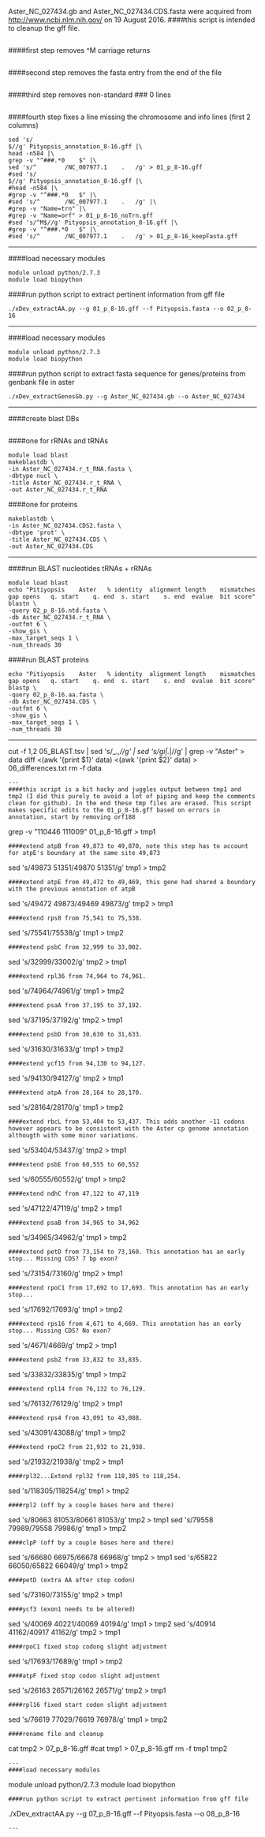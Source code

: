 Aster_NC_027434.gb and Aster_NC_027434.CDS.fasta were acquired from http://www.ncbi.nlm.nih.gov/ on 19 August 2016.
####this script is intended to cleanup the gff file.
```
```
####first step removes ^M carriage returns
```
```
####second step removes the fasta entry from the end of the file
```
```
####third step removes non-standard ###			0 lines
```
```
####fourth step fixes a line missing the chromosome and info lines (first 2 columns)
```
sed 's/$//g' Pityopsis_annotation_8-16.gff |\
head -n584 |\
grep -v "^###.*0	$" |\
sed 's/^		/NC_007977.1	.	/g' > 01_p_8-16.gff
#sed 's/$//g' Pityopsis_annotation_8-16.gff |\
#head -n584 |\
#grep -v "^###.*0	$" |\
#sed 's/^		/NC_007977.1	.	/g' |\
#grep -v "Name=trn" |\
#grep -v "Name=orf" > 01_p_8-16_noTrn.gff
#sed 's/^M$//g' Pityopsis_annotation_8-16.gff |\
#grep -v "^###.*0	$" |\
#sed 's/^		/NC_007977.1	.	/g' > 01_p_8-16_keepFasta.gff
```
---
####load necessary modules
```
module unload python/2.7.3
module load biopython
```
####run python script to extract pertinent information from gff file
```
./xDev_extractAA.py --g 01_p_8-16.gff --f Pityopsis.fasta --o 02_p_8-16
```
---
####load necessary modules
```
module unload python/2.7.3
module load biopython
```
####run python script to extract fasta sequence for genes/proteins from genbank file in aster
```
./xDev_extractGenesGb.py --g Aster_NC_027434.gb --o Aster_NC_027434
```
---
####create blast DBs
```
```
####one for rRNAs and tRNAs
```
module load blast
makeblastdb \
-in Aster_NC_027434.r_t_RNA.fasta \
-dbtype nucl \
-title Aster_NC_027434.r_t_RNA \
-out Aster_NC_027434.r_t_RNA
```
####one for proteins
```
makeblastdb \
-in Aster_NC_027434.CDS2.fasta \
-dbtype 'prot' \
-title Aster_NC_027434.CDS \
-out Aster_NC_027434.CDS
```
---
####run BLAST nucleotides tRNAs + rRNAs
```
module load blast
echo "Pitiyopsis	Aster	% identity	alignment length	mismatches	gap opens	q. start	q. end	s. start	s. end	evalue	bit score"
blastn \
-query 02_p_8-16.ntd.fasta \
-db Aster_NC_027434.r_t_RNA \
-outfmt 6 \
-show_gis \
-max_target_seqs 1 \
-num_threads 30
```
####run BLAST proteins
```
echo "Pitiyopsis	Aster	% identity	alignment length	mismatches	gap opens	q. start	q. end	s. start	s. end	evalue	bit score"
blastp \
-query 02_p_8-16.aa.fasta \
-db Aster_NC_027434.CDS \
-outfmt 6 \
-show_gis \
-max_target_seqs 1 \
-num_threads 30
```
---
cut -f 1,2 05_BLAST.tsv | sed 's/_.*,//g' | sed 's/gi|.*|//g' | grep -v "Aster" > data
diff <(awk '{print $1}' data) <(awk '{print $2}' data) > 06_differences.txt
rm -f data
```
---
####this script is a bit hacky and juggles output between tmp1 and tmp2 (I did this purely to avoid a lot of piping and keep the comments clean for github). In the end these tmp files are erased. This script makes specific edits to the 01_p_8-16.gff based on errors in annotation, start by removing orf188
```
grep -v "110446	111009" 01_p_8-16.gff > tmp1
```
####extend atpB from 49,873 to 49,870, note this step has to account for atpE's boundary at the same site 49,873
```
sed 's/49873	51351/49870	51351/g' tmp1 > tmp2
```
####extend atpE from 49,472 to 49,469, this gene had shared a boundary with the previous annotation of atpB
```
sed 's/49472	49873/49469	49873/g' tmp2 > tmp1
```
####extend rps8 from 75,541 to 75,538.
```
sed 's/75541/75538/g' tmp1 > tmp2
```
####extend psbC from 32,999 to 33,002.
```
sed 's/32999/33002/g' tmp2 > tmp1
```
####extend rpl36 from 74,964 to 74,961.
```
sed 's/74964/74961/g' tmp1 > tmp2
```
####extend psaA from 37,195 to 37,192.
```
sed 's/37195/37192/g' tmp2 > tmp1
```
####extend psbD from 30,630 to 31,633.
```
sed 's/31630/31633/g' tmp1 > tmp2
```
####extend ycf15 from 94,130 to 94,127.
```
sed 's/94130/94127/g' tmp2 > tmp1
```
####extend atpA from 28,164 to 28,170.
```
sed 's/28164/28170/g' tmp1 > tmp2
```
####extend rbcL from 53,404 to 53,437. This adds another ~11 codons however appears to be consistent with the Aster cp genome annotation althougth with some minor variations.
```
sed 's/53404/53437/g' tmp2 > tmp1
```
####extend psbE from 60,555 to 60,552
```
sed 's/60555/60552/g' tmp1 > tmp2
```
####extend ndhC from 47,122 to 47,119
```
sed 's/47122/47119/g' tmp2 > tmp1
```
####extend psaB from 34,965 to 34,962
```
sed 's/34965/34962/g' tmp1 > tmp2
```
####extend petD from 73,154 to 73,160. This annotation has an early stop... Missing CDS? 7 bp exon?
```
sed 's/73154/73160/g' tmp2 > tmp1
```
####extend rpoC1 from 17,692 to 17,693. This annotation has an early stop...
```
sed 's/17692/17693/g' tmp1 > tmp2
```
####extend rps16 from 4,671 to 4,669. This annotation has an early stop... Missing CDS? No exon?
```
sed 's/4671/4669/g' tmp2 > tmp1 
```
####extend psbZ from 33,832 to 33,835.
```
sed 's/33832/33835/g' tmp1 > tmp2
```
####extend rpl14 from 76,132 to 76,129.
```
sed 's/76132/76129/g' tmp2 > tmp1
```
####extend rps4 from 43,091 to 43,088.
```
sed 's/43091/43088/g' tmp1 > tmp2
```
####extend rpoC2 from 21,932 to 21,938.
```
sed 's/21932/21938/g' tmp2 > tmp1
```
####rpl32...Extend rpl32 from 118,305 to 118,254.
```
sed 's/118305/118254/g' tmp1 > tmp2
```
####rpl2 (off by a couple bases here and there)
```
sed 's/80663	81053/80661	81053/g' tmp2 > tmp1
sed 's/79558	79989/79558	79986/g' tmp1 > tmp2
```
####clpP (off by a couple bases here and there)
```
sed 's/66680	66975/66678	66968/g' tmp2 > tmp1
sed 's/65822	66050/65822	66049/g' tmp1 > tmp2
```
####petD (extra AA after stop codon)
```
sed 's/73160/73155/g' tmp2 > tmp1
```
####ycf3 (exon1 needs to be altered)
```
sed 's/40069	40221/40069	40194/g' tmp1 > tmp2
sed 's/40914	41162/40917	41162/g' tmp2 > tmp1
```
####rpoC1 fixed stop codong slight adjustment
```
sed 's/17693/17689/g' tmp1 > tmp2
```
####atpF fixed stop codon slight adjustment
```
sed 's/26163	26571/26162	26571/g' tmp2 > tmp1
```
####rpl16 fixed start codon slight adjustment
```
sed 's/76619	77029/76619	76978/g' tmp1 > tmp2
```
####rename file and cleanup
```
cat tmp2 > 07_p_8-16.gff
#cat tmp1 > 07_p_8-16.gff
rm -f tmp1 tmp2
```
---
####load necessary modules
```
module unload python/2.7.3
module load biopython
```
####run python script to extract pertinent information from gff file
```
./xDev_extractAA.py --g 07_p_8-16.gff --f Pityopsis.fasta --o 08_p_8-16
```
---
